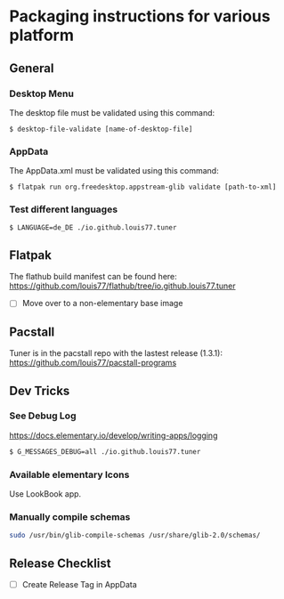 # Packaging instructions for various platform

## General

### Desktop Menu

The desktop file must be validated using this command:

```
$ desktop-file-validate [name-of-desktop-file]
```

### AppData

The AppData.xml must be validated using this command:

```
$ flatpak run org.freedesktop.appstream-glib validate [path-to-xml]

```

### Test different languages

```
$ LANGUAGE=de_DE ./io.github.louis77.tuner

```

## Flatpak

The flathub build manifest can be found here:
https://github.com/louis77/flathub/tree/io.github.louis77.tuner

- [ ] Move over to a non-elementary base image

## Pacstall

Tuner is in the pacstall repo with the lastest release (1.3.1):
https://github.com/louis77/pacstall-programs

## Dev Tricks

### See Debug Log

https://docs.elementary.io/develop/writing-apps/logging

```bash
$ G_MESSAGES_DEBUG=all ./io.github.louis77.tuner
```

### Available elementary Icons

Use LookBook app.

### Manually compile schemas

```bash
sudo /usr/bin/glib-compile-schemas /usr/share/glib-2.0/schemas/
```

## Release Checklist

- [ ] Create Release Tag in AppData